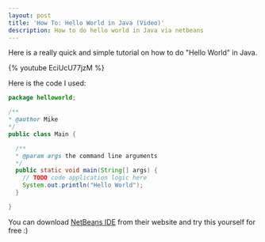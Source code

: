 ```yaml
---
layout: post
title: 'How To: Hello World in Java (Video)'
description: How to do hello world in Java via netbeans
---
```

Here is a really quick and simple tutorial on how to do "Hello World" in Java.

{% youtube EciUcU77jzM %}

Here is the code I used:

```java
package helloworld;

/**
* @author Mike
*/
public class Main {

  /**
  * @param args the command line arguments
  */
  public static void main(String[] args) {
    // TODO code application logic here
    System.out.println("Hello World");
  }

}
```

You can download [NetBeans IDE](http://netbeans.org/) from their website and try this yourself for free :)
